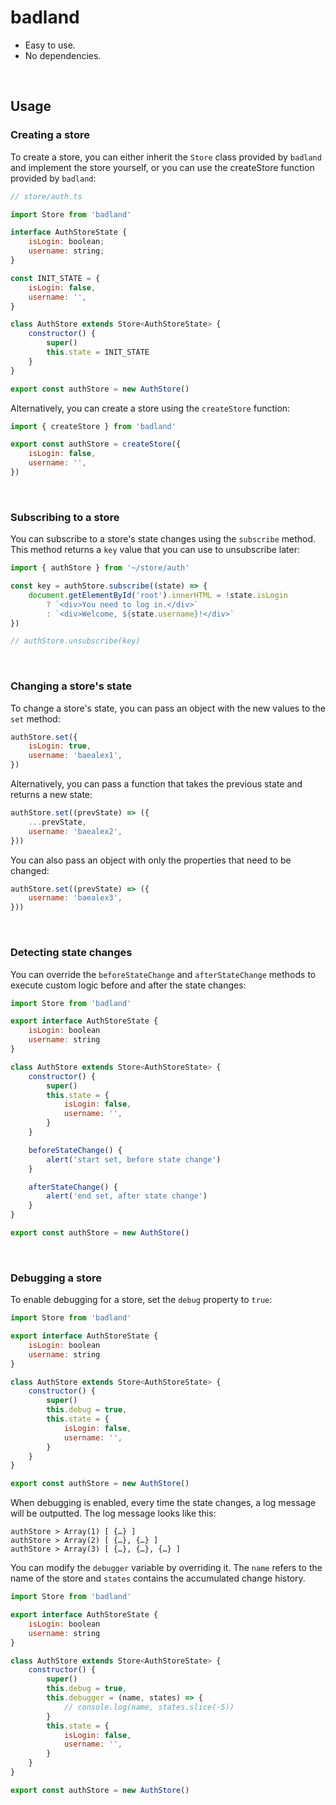 # badland

- Easy to use.
- No dependencies.

<br>

## Usage

### Creating a store

To create a store, you can either inherit the `Store` class provided by `badland` and implement the store yourself, or you can use the createStore function provided by `badland`:

```js
// store/auth.ts

import Store from 'badland'

interface AuthStoreState {
    isLogin: boolean;
    username: string;
}

const INIT_STATE = {
    isLogin: false,
    username: '',
}

class AuthStore extends Store<AuthStoreState> {
    constructor() {
        super()
        this.state = INIT_STATE
    }
}

export const authStore = new AuthStore()
```

Alternatively, you can create a store using the `createStore` function:

```js
import { createStore } from 'badland'

export const authStore = createStore({
    isLogin: false,
    username: '',
})
```

<br>

### Subscribing to a store

You can subscribe to a store's state changes using the `subscribe` method. This method returns a `key` value that you can use to unsubscribe later:

```js
import { authStore } from '~/store/auth'

const key = authStore.subscribe((state) => {
    document.getElementById('root').innerHTML = !state.isLogin
        ? `<div>You need to log in.</div>`
        : `<div>Welcome, ${state.username}!</div>`
})

// authStore.unsubscribe(key)
```

<br>

### Changing a store's state

To change a store's state, you can pass an object with the new values to the `set` method:

```js
authStore.set({
    isLogin: true,
    username: 'baealex1',
})
```

Alternatively, you can pass a function that takes the previous state and returns a new state:

```js
authStore.set((prevState) => ({
    ...prevState,
    username: 'baealex2',
}))
```

You can also pass an object with only the properties that need to be changed:

```js
authStore.set((prevState) => ({
    username: 'baealex3',
}))
```

<br>

### Detecting state changes

You can override the `beforeStateChange` and `afterStateChange` methods to execute custom logic before and after the state changes:

```js
import Store from 'badland'

export interface AuthStoreState {
    isLogin: boolean
    username: string
}

class AuthStore extends Store<AuthStoreState> {
    constructor() {
        super()
        this.state = {
            isLogin: false,
            username: '',
        }
    }

    beforeStateChange() {
        alert('start set, before state change')
    }

    afterStateChange() {
        alert('end set, after state change')
    }
}

export const authStore = new AuthStore()
```

<br>

### Debugging a store

To enable debugging for a store, set the `debug` property to `true`:

```js
import Store from 'badland'

export interface AuthStoreState {
    isLogin: boolean
    username: string
}

class AuthStore extends Store<AuthStoreState> {
    constructor() {
        super()
        this.debug = true,
        this.state = {
            isLogin: false,
            username: '',
        }
    }
}

export const authStore = new AuthStore()
```

When debugging is enabled, every time the state changes, a log message will be outputted. The log message looks like this:

```
authStore > Array(1) [ {…} ]
authStore > Array(2) [ {…}, {…} ]
authStore > Array(3) [ {…}, {…}, {…} ]
```

You can modify the `debugger` variable by overriding it. The `name` refers to the name of the store and `states` contains the accumulated change history.

```js
import Store from 'badland'

export interface AuthStoreState {
    isLogin: boolean
    username: string
}

class AuthStore extends Store<AuthStoreState> {
    constructor() {
        super()
        this.debug = true,
        this.debugger = (name, states) => {
            // console.log(name, states.slice(-5))
        }
        this.state = {
            isLogin: false,
            username: '',
        }
    }
}

export const authStore = new AuthStore()
```
